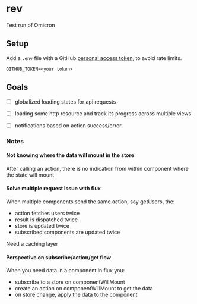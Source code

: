# rev
Test run of Omicron

## Setup
Add a `.env` file with a GitHub [personal access token](https://github.com/settings/tokens/new), to avoid rate limits.
```
GITHUB_TOKEN=<your token>
```

## Goals

- [ ] globalized loading states for api requests
- [ ] loading some http resource and track its progress across multiple views
- [ ] notifications based on action success/error 


### Notes

#### Not knowing where the data will mount in the store
After calling an action, there is no indication from within component where the state will mount

#### Solve multiple request issue with flux
When multiple components send the same action, say getUsers, the:
- action fetches users twice
- result is dispatched twice
- store is updated twice
- subscribed components are updated twice
 
Need a caching layer

#### Perspective on subscribe/action/get flow
When you need data in a component in flux you:
- subscribe to a store on componentWillMount
- create an action on componentWillMount to get the data
- on store change, apply the data to the component

